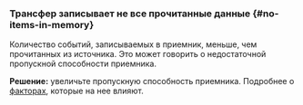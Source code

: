 ### Трансфер записывает не все прочитанные данные {#no-items-in-memory}

Количество событий, записываемых в приемник, меньше, чем прочитанных из источника. Это может говорить о недостаточной пропускной способности приемника.

**Решение:** увеличьте пропускную способность приемника. Подробнее о [факторах](../../../../data-transfer/concepts/copy-speed.md), которые на нее влияют.